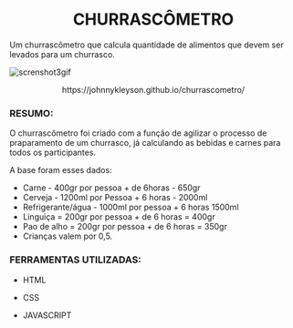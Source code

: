 <h1 align="center"> CHURRASCÔMETRO </h1>
Um churrascômetro que calcula quantidade de alimentos que devem ser levados para um churrasco.

![screnshot3gif](https://user-images.githubusercontent.com/72710750/97951523-360cf800-1d79-11eb-94f8-77979c039576.gif)

<p align="center">https://johnnykleyson.github.io/churrascometro/</p>

### **RESUMO:**

O churrascômetro foi criado com a função de agilizar o processo de praparamento de um churrasco,
já calculando as bebidas e carnes para todos os participantes.

A base foram esses dados:

- Carne - 400gr por pessoa + de 6horas - 650gr
- Cerveja - 1200ml por Pessoa + 6 horas - 2000ml
- Refrigerante/água - 1000ml por pessoa + 6 horas 1500ml
- Linguiça = 200gr por pessoa + de 6 horas = 400gr
- Pao de alho = 200gr por pessoa + de 6 horas = 350gr
- Crianças valem por 0,5.

### **FERRAMENTAS UTILIZADAS:**
- HTML

- CSS

- JAVASCRIPT
